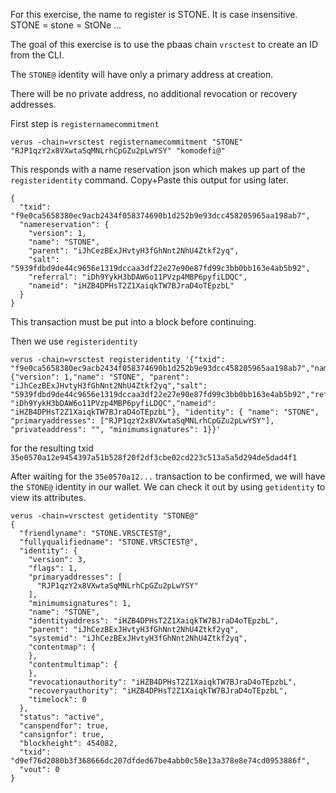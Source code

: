 For this exercise, the name to register is STONE.  It is case insensitive. STONE = stone = StONe ...

The goal of this exercise is to use the pbaas chain `vrsctest` to create an ID from the CLI.

The `STONE@` identity will have only a primary address at creation.

There will be no private address, no additional revocation or recovery addresses.


First step is `registernamecommitment`
```
verus -chain=vrsctest registernamecommitment "STONE" "RJP1qzY2x8VXwtaSqMNLrhCpGZu2pLwYSY" "komodefi@"
```
This responds with a name reservation json which makes up part of the `registeridentity` command. Copy+Paste this output for using later.

```
{
  "txid": "f9e0ca5658380ec9acb2434f058374690b1d252b9e93dcc458205965aa198ab7",
  "namereservation": {
    "version": 1,
    "name": "STONE",
    "parent": "iJhCezBExJHvtyH3fGhNnt2NhU4Ztkf2yq",
    "salt": "5939fdbd9de44c9656e1319dccaa3df22e27e90e87fd99c3bb0bb163e4ab5b92",
    "referral": "iDh9YykH3bDAW6o11PVzp4MBP6pyfiLDQC",
    "nameid": "iHZB4DPHsT2Z1XaiqkTW7BJraD4oTEpzbL"
  }
}
```

This transaction must be put into a block before continuing.

Then we use `registeridentity`

```
verus -chain=vrsctest registeridentity '{"txid": "f9e0ca5658380ec9acb2434f058374690b1d252b9e93dcc458205965aa198ab7","namereservation": {"version": 1,"name": "STONE", "parent": "iJhCezBExJHvtyH3fGhNnt2NhU4Ztkf2yq","salt": "5939fdbd9de44c9656e1319dccaa3df22e27e90e87fd99c3bb0bb163e4ab5b92","referral": "iDh9YykH3bDAW6o11PVzp4MBP6pyfiLDQC","nameid": "iHZB4DPHsT2Z1XaiqkTW7BJraD4oTEpzbL"}, "identity": { "name": "STONE", "primaryaddresses": ["RJP1qzY2x8VXwtaSqMNLrhCpGZu2pLwYSY"], "privateaddress": "", "minimumsignatures": 1}}'
```
for the resulting txid `35e0570a12e9454397a51b528f20f2df3cbe02cd223c513a5a5d294de5dad4f1`

After waiting for the `35e0570a12...` transaction to be confirmed, we will have the `STONE@` identity in our wallet. We can check it out by using `getidentity` to view its attributes.
```
verus -chain=vrsctest getidentity "STONE@"
{
  "friendlyname": "STONE.VRSCTEST@",
  "fullyqualifiedname": "STONE.VRSCTEST@",
  "identity": {
    "version": 3,
    "flags": 1,
    "primaryaddresses": [
      "RJP1qzY2x8VXwtaSqMNLrhCpGZu2pLwYSY"
    ],
    "minimumsignatures": 1,
    "name": "STONE",
    "identityaddress": "iHZB4DPHsT2Z1XaiqkTW7BJraD4oTEpzbL",
    "parent": "iJhCezBExJHvtyH3fGhNnt2NhU4Ztkf2yq",
    "systemid": "iJhCezBExJHvtyH3fGhNnt2NhU4Ztkf2yq",
    "contentmap": {
    },
    "contentmultimap": {
    },
    "revocationauthority": "iHZB4DPHsT2Z1XaiqkTW7BJraD4oTEpzbL",
    "recoveryauthority": "iHZB4DPHsT2Z1XaiqkTW7BJraD4oTEpzbL",
    "timelock": 0
  },
  "status": "active",
  "canspendfor": true,
  "cansignfor": true,
  "blockheight": 454082,
  "txid": "d9ef76d2080b3f368666dc207dfded67be4abb0c58e13a378e8e74cd0953886f",
  "vout": 0
}
```
